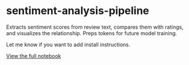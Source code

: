 # sentiment-analysis-pipeline    
Extracts sentiment scores from review text, compares them with ratings, and visualizes the relationship. Preps tokens for future model training.

Let me know if you want to add install instructions.

[View the full notebook](./main.ipynb)
